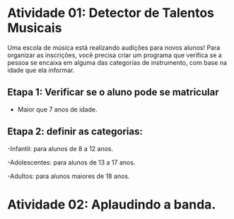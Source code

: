 # Atividade 01: Detector de Talentos Musicais

Uma escola de música está realizando audições para novos alunos! Para organizar as inscrições, você precisa criar um programa que verifica se a pessoa se encaixa em alguma das categorias de instrumento, com base na idade que ela informar.

## Etapa 1: Verificar se o aluno pode se matricular 
- Maior que 7 anos de idade.

## Etapa 2: definir as categorias:
-Infantil: para alunos de 8 a 12 anos.

-Adolescentes: para alunos de 13 a 17 anos.

-Adultos: para alunos maiores de 18 anos. 

# Atividade 02: Aplaudindo a banda.